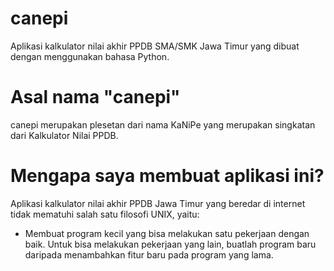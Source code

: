 # canepi
Aplikasi kalkulator nilai akhir PPDB SMA/SMK Jawa Timur yang dibuat dengan menggunakan bahasa Python.

# Asal nama "canepi"
canepi merupakan plesetan dari nama KaNiPe yang merupakan singkatan dari Kalkulator Nilai PPDB.

# Mengapa saya membuat aplikasi ini?
Aplikasi kalkulator nilai akhir PPDB Jawa Timur yang beredar di internet tidak mematuhi salah satu filosofi UNIX, yaitu:
- Membuat program kecil yang bisa melakukan satu pekerjaan dengan baik. Untuk bisa melakukan pekerjaan yang lain, buatlah program baru daripada menambahkan fitur baru pada program yang lama.
